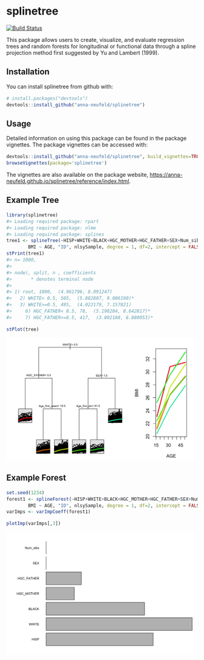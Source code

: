splinetree
==========

[![Build Status](https://travis-ci.org/anna-neufeld/splinetree.svg?branch=master)](https://travis-ci.org/anna-neufeld/splinetree)

This package allows users to create, visualize, and evaluate regression trees and random forests for longitudinal or functional data through a spline projection method first suggested by Yu and Lambert (1999).

Installation
------------

You can install splinetree from github with:

``` r
# install.packages("devtools")
devtools::install_github("anna-neufeld/splinetree")
```

Usage
------------

Detailed information on using this package can be found in the package vignettes. The package vignettes can be accessed with:
``` r
devtools::install_github("anna-neufeld/splinetree", build_vignettes=TRUE)
browseVignettes(package='splinetree')
```
The vignettes are also available on the package website,
https://anna-neufeld.github.io/splinetree/reference/index.html. 

Example Tree
------------

``` r
library(splinetree)
#> Loading required package: rpart
#> Loading required package: nlme
#> Loading required package: splines
tree1 <- splineTree(~HISP+WHITE+BLACK+HGC_MOTHER+HGC_FATHER+SEX+Num_sibs, 
        BMI ~ AGE, "ID", nlsySample, degree = 1, df=2, intercept = FALSE, cp = 0.005)
stPrint(tree1)
#> n= 1000,  
#> 
#> node), split, n , coefficients 
#>       * denotes terminal node
#> 
#> 1) root, 1000,  (4.961796, 8.091247) 
#>   2) WHITE< 0.5, 505,  (5.882807, 9.006190)*
#>   3) WHITE>=0.5, 495,  (4.022179, 7.157821) 
#>     6) HGC_FATHER< 8.5, 78,  (5.198284, 8.642817)*
#>     7) HGC_FATHER>=8.5, 417,  (3.802188, 6.880053)*
```

``` r
stPlot(tree)
```

![](https://raw.githubusercontent.com/anna-neufeld/splinetree/master/README-unnamed-chunk-3-1.png)

Example Forest
--------------

``` r
set.seed(1234)
forest1 <- splineForest(~HISP+WHITE+BLACK+HGC_MOTHER+HGC_FATHER+SEX+Num_sibs, 
        BMI ~ AGE, "ID", nlsySample, degree = 1, df=2, intercept = FALSE, ntree=50, prob=1/2)
varImps <- varImpCoeff(forest1)
```

``` r
plotImp(varImps[,3])
```

![](https://raw.githubusercontent.com/anna-neufeld/splinetree/master/README-unnamed-chunk-5-1.png)
